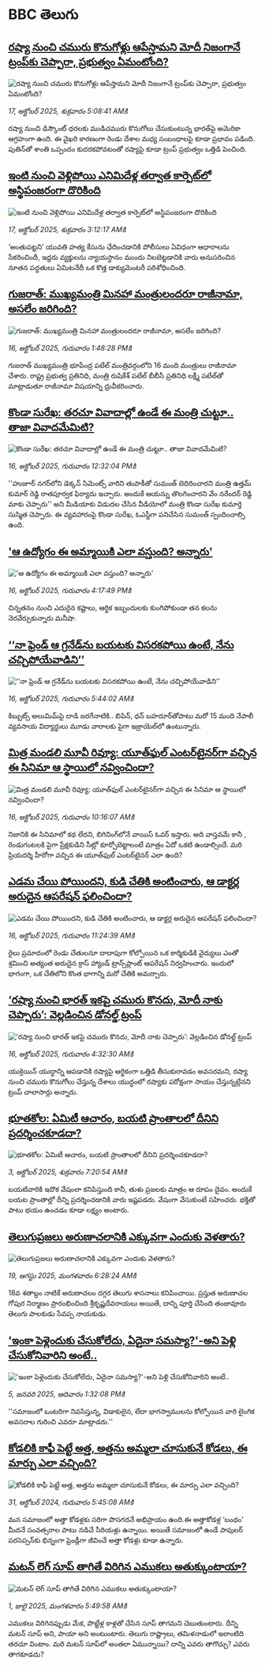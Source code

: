 # BBC తెలుగు## [రష్యా నుంచి చమురు కొనుగోళ్లు ఆపేస్తామని మోదీ నిజంగానే ట్రంప్‌కు  చెప్పారా, ప్రభుత్వం ఏమంటోంది? ](https://www.bbc.com/telugu/articles/cz7pwnvq28yo?at_medium=RSS&at_campaign=rss?at_campaign=githubrss)![రష్యా నుంచి చమురు కొనుగోళ్లు ఆపేస్తామని మోదీ నిజంగానే ట్రంప్‌కు  చెప్పారా, ప్రభుత్వం ఏమంటోంది? ](https://ichef.bbci.co.uk/ace/ws/240/cpsprodpb/c8c2/live/6c942640-ab05-11f0-ba75-093eca1ac29b.png)_17, అక్టోబర్ 2025, శుక్రవారం 5:08:41 AMకి_రష్యా నుంచి డిస్కౌంట్ ధరలకు ముడిచమురు కొనుగోలు చేసుకుంటున్న భారత్‌పై  అమెరికా ఆగ్రహంగా ఉంది. ఈ వైఖరి కారణంగా రెండు దేశాల మధ్య సంబంధాలపై కూడా ప్రభావం పడింది. పుతిన్‌తో శాంతి ఒప్పందం కుదరకపోవటంతో రష్యాపై కూడా ట్రంప్ ప్రభుత్వం ఒత్తిడి పెంచింది.## [ఇంటి నుంచి వెళ్లిపోయి ఎనిమిదేళ్ల తర్వాత కార్పెట్‌లో అస్థిపంజరంగా దొరికింది](https://www.bbc.com/telugu/articles/cq83vkz201do?at_medium=RSS&at_campaign=rss?at_campaign=githubrss)![ఇంటి నుంచి వెళ్లిపోయి ఎనిమిదేళ్ల తర్వాత కార్పెట్‌లో అస్థిపంజరంగా దొరికింది](https://ichef.bbci.co.uk/ace/ws/240/cpsprodpb/9b4e/live/ff6e6160-aa8d-11f0-978a-a301e44bcdc7.jpg)_17, అక్టోబర్ 2025, శుక్రవారం 3:12:17 AMకి_‘అంతుపట్టని’ యువతి హత్య కేసును ఛేదించడానికి పోలీసులు ఏవిధంగా ఆధారాలను సేకరించిందీ, ఇద్దరు వ్యక్తులను న్యాయస్థానం ముందు నిలబెట్టడానికి వారు అనుసరించిన నూతన పద్ధతులు ఏమిటనేదీ ఒక కొత్త డాక్యుమెంటరీ పరిశోధించింది.## [గుజరాత్‌: ముఖ్యమంత్రి మినహా మంత్రులందరూ రాజీనామా, అసలేం జరిగింది?](https://www.bbc.com/telugu/articles/cwyp91ggk7ko?at_medium=RSS&at_campaign=rss?at_campaign=githubrss)![గుజరాత్‌: ముఖ్యమంత్రి మినహా మంత్రులందరూ రాజీనామా, అసలేం జరిగింది?](https://ichef.bbci.co.uk/ace/ws/240/cpsprodpb/371a/live/5c1a9b00-aa92-11f0-978a-a301e44bcdc7.jpg)_16, అక్టోబర్ 2025, గురువారం 1:48:28 PMకి_గుజరాత్ ముఖ్యమంత్రి భూపేంద్ర పటేల్ మంత్రివర్గంలోని 16 మంది మంత్రులు రాజీనామా చేశారు. రాష్ట్ర ప్రభుత్వ ప్రతినిధి, మంత్రి రుషికేశ్ పటేల్ బీబీసీ ప్రతినిధి లక్ష్మీ పటేల్‌తో మాట్లాడుతూ రాజీనామా విషయాన్ని ధ్రువీకరించారు.## [కొండా సురేఖ: తరచూ వివాదాల్లో ఉండే ఈ మంత్రి చుట్టూ.. తాజా వివాదమేమిటి?](https://www.bbc.com/telugu/articles/cvgd55yk9p8o?at_medium=RSS&at_campaign=rss?at_campaign=githubrss)![కొండా సురేఖ: తరచూ వివాదాల్లో ఉండే ఈ మంత్రి చుట్టూ.. తాజా వివాదమేమిటి?](https://ichef.bbci.co.uk/ace/ws/240/cpsprodpb/f962/live/b7b3f850-aa86-11f0-932c-b3160d756a6c.jpg)_16, అక్టోబర్ 2025, గురువారం 12:32:04 PMకి_''హుజూర్ నగర్‌లోని డెక్కన్ సిమెంట్స్ వారిని తుపాకీతో సుమంత్ బెదిరించారని మంత్రి ఉత్తమ్ కుమార్ రెడ్డి రాతపూర్వక ఫిర్యాదు ఇచ్చారు. అందుకే ఆయన్ను తొలగించారని వేం నరేందర్ రెడ్డి మాకు చెప్పారు'' అని మీడియాకు విడుదల చేసిన వీడియోలో మంత్రి కొండా సురేఖ కుమార్తె సుస్మిత చెప్పారు. ఈ వ్యవహారంపై కొండా సురేఖ, ఓఎస్డీగా పనిచేసిన సుమంత్ స్పందించాల్సి ఉంది.## ['ఆ ఉద్యోగం ఈ అమ్మాయికి ఎలా వస్తుంది? అన్నారు'](https://www.bbc.com/telugu/articles/c6254jxg28go?at_medium=RSS&at_campaign=rss?at_campaign=githubrss)!['ఆ ఉద్యోగం ఈ అమ్మాయికి ఎలా వస్తుంది? అన్నారు'](https://ichef.bbci.co.uk/ace/ws/240/cpsprodpb/c577/live/9773e5d0-aaab-11f0-b2a1-6f537f66f9aa.jpg)_16, అక్టోబర్ 2025, గురువారం 4:17:49 PMకి_చిన్నతనం నుంచి ఎదురైన కష్టాలు, ఆర్థిక ఇబ్బందులకు కుంగిపోకుండా తన కలను నెరవేర్చుకున్నారు మనీషా.## [‘‘నా ఫ్రెండ్ ఆ గ్రనేడ్‌‌ను బయటకు విసరకపోయి ఉంటే, నేను చచ్చిపోయేవాడిని’’](https://www.bbc.com/telugu/articles/c3641809jwjo?at_medium=RSS&at_campaign=rss?at_campaign=githubrss)![‘‘నా ఫ్రెండ్ ఆ గ్రనేడ్‌‌ను బయటకు విసరకపోయి ఉంటే, నేను చచ్చిపోయేవాడిని’’](https://ichef.bbci.co.uk/ace/ws/240/cpsprodpb/a17b/live/10802490-a9ba-11f0-aa13-0b0479f6f42a.jpg)_16, అక్టోబర్ 2025, గురువారం 5:44:02 AMకి_కిబ్బుట్స్ అలుమిమ్‌పై దాడి జరగేనాటికి.. బిపిన్, ధన్ బహదూర్‌తోపాటు మరో 15 మంది నేపాలీ వ్యవసాయ విద్యార్థులు మూడు వారాలకు పైగా ఇజ్రాయెల్‌లో ఉంటున్నారు.## [మిత్ర మండలి మూవీ రివ్యూ: యూత్‌ఫుల్ ఎంటర్‌టైనర్‌గా వచ్చిన ఈ సినిమా ఆ స్థాయిలో నవ్వించిందా?](https://www.bbc.com/telugu/articles/cx2p8ylwrzvo?at_medium=RSS&at_campaign=rss?at_campaign=githubrss)![మిత్ర మండలి మూవీ రివ్యూ: యూత్‌ఫుల్ ఎంటర్‌టైనర్‌గా వచ్చిన ఈ సినిమా ఆ స్థాయిలో నవ్వించిందా?](https://ichef.bbci.co.uk/ace/ws/240/cpsprodpb/eb4c/live/b4822910-aa75-11f0-b2a1-6f537f66f9aa.jpg)_16, అక్టోబర్ 2025, గురువారం 10:16:07 AMకి_నిజానికి ఈ సినిమాలో క‌థ లేద‌ని, బిగినింగ్‌లోనే వాయిస్ ఓవ‌ర్ ఇస్తారు. అది వాస్త‌వ‌మే కానీ , రెండుగంట‌ల‌కి పైగా ప్రేక్ష‌కుడిని సీట్లో కూర్చోబెట్టాలంటే మాత్రం ఏదో ఒకటి ఉండాల్సిందే. మరి ప్రియదర్శి హీరోగా వచ్చిన ఈ యూత్‌ఫుల్ ఎంటర్‌టైనర్ ఎలా ఉంది?## [ఎడమ చేయి పోయిందని, కుడి చేతికి అంటించారు, ఆ డాక్టర్ల అరుదైన ఆపరేషన్ ఫలించిందా?](https://www.bbc.com/telugu/articles/cev1ynnkg49o?at_medium=RSS&at_campaign=rss?at_campaign=githubrss)![ఎడమ చేయి పోయిందని, కుడి చేతికి అంటించారు, ఆ డాక్టర్ల అరుదైన ఆపరేషన్ ఫలించిందా?](https://ichef.bbci.co.uk/ace/ws/240/cpsprodpb/42ad/live/550325d0-a9c0-11f0-b2a1-6f537f66f9aa.jpg)_16, అక్టోబర్ 2025, గురువారం 11:24:39 AMకి_రైలు ప్రమాదంలో రెండు చేతులనూ దాదాపుగా కోల్పోయిన ఒక కార్మికుడికి వైద్యులు ఎంతో శ్రమించి అత్యంత అరుదైన క్రాస్ హ్యాండ్ ట్రాన్స్‌ప్లాంట్ ఆపరేషన్ నిర్వహించారు. ఇందులో భాగంగా, ఒక చేతిలోని కొంత భాగాన్ని మరో చేతికి అమర్చారు.## [‘రష్యా నుంచి భారత్ ఇకపై చమురు కొనదు, మోదీ నాకు చెప్పారు’: వెల్లడించిన డోనల్డ్ ట్రంప్ ](https://www.bbc.com/telugu/articles/ced60qq7z99o?at_medium=RSS&at_campaign=rss?at_campaign=githubrss)![‘రష్యా నుంచి భారత్ ఇకపై చమురు కొనదు, మోదీ నాకు చెప్పారు’: వెల్లడించిన డోనల్డ్ ట్రంప్ ](https://ichef.bbci.co.uk/ace/ws/240/cpsprodpb/4503/live/63d277f0-aa3d-11f0-a17e-59393e90c558.jpg)_16, అక్టోబర్ 2025, గురువారం 4:32:30 AMకి_యుక్రెయిన్ యుద్ధాన్ని ఆపడానికి  రష్యాపై ఆర్థికంగా ఒత్తిడి తీసుకురావడం అవసరమని, రష్యా నుంచి చమురు కొనుగోలు చేస్తున్న దేశాలు యుద్ధంలో రష్యాకు పరోక్షంగా సాయం చేస్తున్నట్లేనని  ట్రంప్ చాలాసార్లు అన్నారు.## [భూతకోల: ఏమిటీ ఆచారం, బయటి ప్రాంతాలలో దీనిని ప్రదర్శించకూడదా?](https://www.bbc.com/telugu/articles/cr5qjnvzg7no?at_medium=RSS&at_campaign=rss?at_campaign=githubrss)![భూతకోల: ఏమిటీ ఆచారం, బయటి ప్రాంతాలలో దీనిని ప్రదర్శించకూడదా?](https://ichef.bbci.co.uk/ace/ws/240/cpsprodpb/c56a/live/c8838e90-9f8f-11f0-b741-177e3e2c2fc7.jpg)_3, అక్టోబర్ 2025, శుక్రవారం 7:20:54 AMకి_బయటివారికి ఇదొక వేషంలా కనిపిస్తుంది కానీ, తుళు ప్రజలకు మాత్రం ఆ రూపం దైవం. అందుకే బయట ప్రాంతాల్లో దీన్ని ప్రదర్శించడానికి వారు ఇష్టపడరు. వేషంగా వేసుకుంటే సహించరు. భక్తితో పాటు భయం ఉంచడం కూడా లక్ష్యం అంటారు.## [తెలుగుప్రజలు అరుణాచలానికి ఎక్కువగా ఎందుకు వెళతారు?](https://www.bbc.com/telugu/articles/c8jp32zrzxpo?at_medium=RSS&at_campaign=rss?at_campaign=githubrss)![తెలుగుప్రజలు అరుణాచలానికి ఎక్కువగా ఎందుకు వెళతారు?](https://ichef.bbci.co.uk/ace/ws/240/cpsprodpb/cf2d/live/01932bf0-7d85-11f0-98a0-956f61945264.jpg)_19, ఆగస్టు 2025, మంగళవారం 6:28:24 AMకి_18వ శతాబ్దం నాటికే అరుణాచలం దగ్గర తెలుగు శాసనాలు కనిపించాయి. ప్రస్తుత అరుణాచల గోపుర నిర్మాణం ప్రారంభించింది శ్రీకృష్ణదేవరాయలు అయితే, దాన్ని పూర్తి చేసింది తంజావూరు తెలుగు పాలకుడు సేవప్ప నాయకుడు.## ['ఇంకా పెళ్లెందుకు చేసుకోలేదు, ఏదైనా సమస్యా?'-అని పెళ్లి చేసుకోనివారిని అంటే..](https://www.bbc.com/telugu/articles/cgq1w3lz7yyo?at_medium=RSS&at_campaign=rss?at_campaign=githubrss)!['ఇంకా పెళ్లెందుకు చేసుకోలేదు, ఏదైనా సమస్యా?'-అని పెళ్లి చేసుకోనివారిని అంటే..](https://ichef.bbci.co.uk/ace/ws/240/cpsprodpb/f6de/live/72c94a60-cb3e-11ef-87df-d575b9a434a4.jpg)_5, జనవరి 2025, ఆదివారం 1:32:08 PMకి_''సమాజంలో ఒంటరిగా నివసిస్తున్న, విడాకులైన, లేదా భాగస్వాములను కోల్పోయిన వారి లైంగిక అవసరాల గురించి ఎవరూ మాట్లాడరు.''## [కోడలికి కాఫీ పెట్టే అత్త, అత్తను అమ్మలా చూసుకునే కోడలు, ఈ మార్పు ఎలా వచ్చింది?](https://www.bbc.com/telugu/articles/c1l41zl8el2o?at_medium=RSS&at_campaign=rss?at_campaign=githubrss)![కోడలికి కాఫీ పెట్టే అత్త, అత్తను అమ్మలా చూసుకునే కోడలు, ఈ మార్పు ఎలా వచ్చింది?](https://ichef.bbci.co.uk/ace/ws/240/cpsprodpb/2b61/live/9176a6d0-8b0e-11ef-a81b-b1eda9741da3.jpg)_31, అక్టోబర్ 2024, గురువారం 5:45:08 AMకి_మన సమాజంలో అత్తా కోడళ్లకు సరిగా పొసగదనే అభిప్రాయం ఉంది.ఈ అత్తాకోడళ్ల ‘బంధం’ మీదనే సంవత్సరాల పాటు నడిచే సీరియళ్లు ఉన్నాయి. అయితే సమాజంలో ఉండే పాపులర్ పరసెప్సన్‌కు భిన్నంగా ఫ్రెండ్లీగా జీవించే అత్తా కోడళ్లు కూడా ఉన్నారు.## [మటన్ లెగ్ సూప్ తాగితే విరిగిన ఎముకలు అతుక్కుంటాయా?](https://www.bbc.com/telugu/articles/c0l4g92j8kzo?at_medium=RSS&at_campaign=rss?at_campaign=githubrss)![మటన్ లెగ్ సూప్ తాగితే విరిగిన ఎముకలు అతుక్కుంటాయా?](https://ichef.bbci.co.uk/ace/ws/240/cpsprodpb/b31e/live/cce532c0-6d41-11f0-9462-bb509dc78127.jpg)_1, జులై 2025, మంగళవారం 5:49:58 AMకి_ఎముకలు విరిగినప్పుడు మేక, పొట్టేళ్ల కాళ్లతో చేసిన సూప్ తాగమని చెబుతుంటారు. దీన్ని మటన్ సూప్ అని, పాయా అని అంటుంటారు. తెలుగు రాష్ట్రాలు, తమిళనాడులో ఇలాంటిది తరచూ వింటాం. మరి మటన్ సూప్‌లో అంతలా ఏమున్నాయి? దాన్ని ఎవరు తాగొచ్చు? ఎవరు తాగకూడదు?